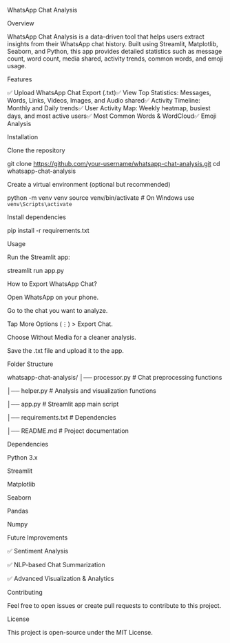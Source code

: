 WhatsApp Chat Analysis




Overview

WhatsApp Chat Analysis is a data-driven tool that helps users extract insights from their WhatsApp chat history. Built using Streamlit, Matplotlib, Seaborn, and Python, this app provides detailed statistics such as message count, word count, media shared, activity trends, common words, and emoji usage.

Features

✅ Upload WhatsApp Chat Export (.txt)✅ View Top Statistics: Messages, Words, Links, Videos, Images, and Audio shared✅ Activity Timeline: Monthly and Daily trends✅ User Activity Map: Weekly heatmap, busiest days, and most active users✅ Most Common Words & WordCloud✅ Emoji Analysis

Installation

Clone the repository

git clone https://github.com/your-username/whatsapp-chat-analysis.git
cd whatsapp-chat-analysis

Create a virtual environment (optional but recommended)

python -m venv venv
source venv/bin/activate  # On Windows use `venv\Scripts\activate`

Install dependencies

pip install -r requirements.txt

Usage

Run the Streamlit app:

streamlit run app.py

How to Export WhatsApp Chat?

Open WhatsApp on your phone.

Go to the chat you want to analyze.

Tap More Options (⋮) > Export Chat.

Choose Without Media for a cleaner analysis.

Save the .txt file and upload it to the app.

Folder Structure

whatsapp-chat-analysis/
│── processor.py        # Chat preprocessing functions

│── helper.py           # Analysis and visualization functions

│── app.py              # Streamlit app main script

│── requirements.txt    # Dependencies

│── README.md           # Project documentation

Dependencies

Python 3.x

Streamlit

Matplotlib

Seaborn

Pandas

Numpy

Future Improvements

✅ Sentiment Analysis

✅ NLP-based Chat Summarization

✅ Advanced Visualization & Analytics

Contributing

Feel free to open issues or create pull requests to contribute to this project.

License

This project is open-source under the MIT License.
